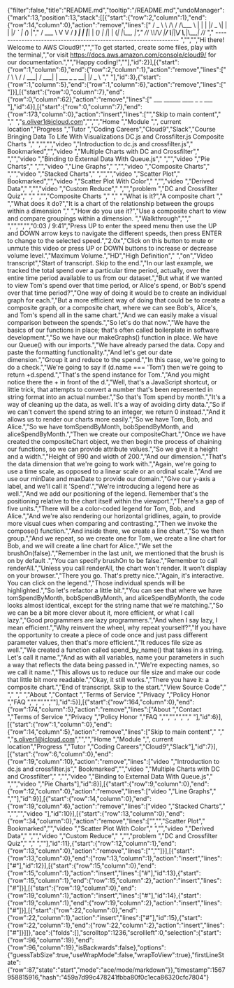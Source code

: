 {"filter":false,"title":"README.md","tooltip":"/README.md","undoManager":{"mark":13,"position":13,"stack":[[{"start":{"row":2,"column":1},"end":{"row":14,"column":0},"action":"remove","lines":["      / _ \\ \\ /\\ / /\\___ \\  | |   | |/ _ \\| | | |/ _` | (_) |","      / ___ \\ V  V /  ___) | | |___| | (_) | |_| | (_| |\\__, |","     /_/   \\_\\_/\\_/  |____/   \\____|_|\\___/ \\__,_|\\__,_|  /_/ "," ----------------------------------------------------------------- ","","","Hi there! Welcome to AWS Cloud9!","","To get started, create some files, play with the terminal,","or visit https://docs.aws.amazon.com/console/cloud9/ for our documentation.","","Happy coding!",""],"id":2}],[{"start":{"row":1,"column":6},"end":{"row":2,"column":1},"action":"remove","lines":["  / \\ \\      / / ___|   / ___| | ___  _   _  __| |/ _ \\ "," "],"id":3},{"start":{"row":1,"column":5},"end":{"row":1,"column":6},"action":"remove","lines":[" "]}],[{"start":{"row":0,"column":7},"end":{"row":0,"column":62},"action":"remove","lines":["  ___        ______     ____ _                 _  ___  "],"id":4}],[{"start":{"row":0,"column":7},"end":{"row":173,"column":0},"action":"insert","lines":["","Skip to main content"," "," ","s.oliver1@icloud.com","","","Home ","Module ",", current location","Progress ","Tutor ","Coding Careers","Cloud9","Slack","Course  Bringing Data To Life With Visualizations  DC.js and Crossfilter.js  Composite Charts "," ","","","video ","Introduction to dc.js and crossfilter.js"," Bookmarked","","video ","Multiple Charts with DC and Crossfilter"," ","","video ","Binding to External Data With Queue.js"," ","","video ","Pie Charts"," ","","video ","Line Graphs"," ","","video ","Composite Charts"," ","","video ","Stacked Charts"," ","","","video ","Scatter Plot"," Bookmarked","","video ","Scatter Plot With Color"," ","","video ","Derived Data"," ","","video ","Custom Reduce"," ","","problem ","DC and Crossfilter Quiz"," "," ","","Composite Charts "," "," ","What is it?","A composite chart "," ","What does it do?","It is a chart of the relationship between the groups within a dimension "," ","How do you use it?","Use a composite chart to view and compare groupings within a dimension. ","Walkthrough",""," ","","","","0:03 / 9:41","Press UP to enter the speed menu then use the UP and DOWN arrow keys to navigate the different speeds, then press ENTER to change to the selected speed.","2.0x","Click on this button to mute or unmute this video or press UP or DOWN buttons to increase or decrease volume level.","Maximum Volume.","HD","High Definition"," ","on","Video transcript","Start of transcript. Skip to the end.","In our last example, we tracked the total spend over a particular time period, actually, over the entire time period available to us from our dataset.","But what if we wanted to view Tom's spend over that time period, or Alice's spend, or Bob's spend over that time period?","One way of doing it would be to create an individual graph for each.","But a more efficient way of doing that could be to create a composite graph, or a composite chart, where we can see Bob's, Alice's, and Tom's spend all in the same chart.","And we can easily make a visual comparison between the spends.","So let's do that now.","We have the basics of our functions in place; that's often called boilerplate in software development.","So we have our makeGraphs() function in place. We have our Queue() with our imports.","We have already parsed the data. Copy and paste the formatting functionality.","And let's get our date dimension.","Group it and reduce to the spend.","In this case, we're going to do a check.","We're going to say if (d.name === 'Tom') then we're going to return +d.spend.","That's the spend instance for Tom.","And you might notice there the + in front of the d.","Well, that's a JavaScript shortcut, or little trick, that attempts to convert a number that's been represented in string format into an actual number.","So that's Tom spend by month.","It's a way of cleaning up the data, as well. It's a way of avoiding dirty data.","So if we can't convert the spend string to an integer, we return 0 instead.","And it allows us to render our charts more easily.","So we have Tom, Bob, and Alice.","So we have tomSpendByMonth, bobSpendByMonth, and aliceSpendByMonth.","Then we create our compositeChart.","Once we have created the compositeChart object, we then begin the process of chaining our functions, so we can provide attribute values.","So we give it a height and a width.","Height of 990 and width of 200.","And our dimension.","That's the data dimension that we're going to work with.","Again, we're going to use a time scale, as opposed to a linear scale or an ordinal scale.","And we use our minDate and maxDate to provide our domain.","Give our y-axis a label, and we'll call it 'Spend'.","We're introducing a legend here as well.","And we add our positioning of the legend. Remember that's the positioning relative to the chart itself within the viewport.","There's a gap of five units.","There will be a color-coded legend for Tom, Bob, and Alice.","And we're also rendering our horizontal gridlines, again, to provide more visual cues when comparing and contrasting.","Then we invoke the compose() function.","And inside there, we create a line chart.","So we then group.","And we repeat, so we create one for Tom, we create a line chart for Bob, and we will create a line chart for Alice.","We set the brushOn(false).","Remember in the last unit, we mentioned that the brush is on by default .","You can specify brushOn to be false.","Remember to call renderAll.","Unless you call renderAll, the chart won't render. It won't display on your browser.","There you go. That's pretty nice.","Again, it's interactive. You can click on the legend.","Those individual spends will be highlighted.","So let's refactor a little bit.","You can see that where we have tomSpendByMonth, bobSpendByMonth, and aliceSpendByMonth, the code looks almost identical, except for the string name that we're matching.","So we can be a bit more clever about it, more efficient, or what I call lazy.","Good programmers are lazy programmers.","And when I say lazy, I mean efficient.","Why reinvent the wheel, why repeat yourself?","If you have the opportunity to create a piece of code once and just pass different parameter values, then that's more efficient.","It reduces file size as well.","We created a function called spend_by_name() that takes in a string. Let's call it name.","And as with all variables, name your parameters in such a way that reflects the data being passed in.","We're expecting names, so we call it name.","This allows us to reduce our file size and make our code that little bit more readable.","Okay, it still works.","There you have it: a composite chart.","End of transcript. Skip to the start.","View Source Code"," "," "," ","About ","Contact ","Terms of Service ","Privacy ","Policy Honor ","FAQ ","","","",""],"id":5}],[{"start":{"row":164,"column":0},"end":{"row":174,"column":5},"action":"remove","lines":["About ","Contact ","Terms of Service ","Privacy ","Policy Honor ","FAQ ","","","","","     "],"id":6}],[{"start":{"row":1,"column":0},"end":{"row":14,"column":5},"action":"remove","lines":["Skip to main content"," "," ","s.oliver1@icloud.com","","","Home ","Module ",", current location","Progress ","Tutor ","Coding Careers","Cloud9","Slack"],"id":7}],[{"start":{"row":6,"column":0},"end":{"row":19,"column":10},"action":"remove","lines":["video ","Introduction to dc.js and crossfilter.js"," Bookmarked","","video ","Multiple Charts with DC and Crossfilter"," ","","video ","Binding to External Data With Queue.js"," ","","video ","Pie Charts"],"id":8}],[{"start":{"row":9,"column":0},"end":{"row":12,"column":0},"action":"remove","lines":["video ","Line Graphs"," ",""],"id":9}],[{"start":{"row":14,"column":0},"end":{"row":19,"column":6},"action":"remove","lines":["video ","Stacked Charts"," ","","","video "],"id":10}],[{"start":{"row":13,"column":0},"end":{"row":34,"column":0},"action":"remove","lines":["","","Scatter Plot"," Bookmarked","","video ","Scatter Plot With Color"," ","","video ","Derived Data"," ","","video ","Custom Reduce"," ","","problem ","DC and Crossfilter Quiz"," "," ",""],"id":11},{"start":{"row":12,"column":1},"end":{"row":13,"column":0},"action":"remove","lines":["",""]}],[{"start":{"row":13,"column":0},"end":{"row":13,"column":1},"action":"insert","lines":["#"],"id":12}],[{"start":{"row":15,"column":0},"end":{"row":15,"column":1},"action":"insert","lines":["#"],"id":13},{"start":{"row":15,"column":1},"end":{"row":15,"column":2},"action":"insert","lines":["#"]}],[{"start":{"row":19,"column":0},"end":{"row":19,"column":1},"action":"insert","lines":["#"],"id":14},{"start":{"row":19,"column":1},"end":{"row":19,"column":2},"action":"insert","lines":["#"]}],[{"start":{"row":22,"column":0},"end":{"row":22,"column":1},"action":"insert","lines":["#"],"id":15},{"start":{"row":22,"column":1},"end":{"row":22,"column":2},"action":"insert","lines":["#"]}]]},"ace":{"folds":[],"scrolltop":1236,"scrollleft":0,"selection":{"start":{"row":96,"column":19},"end":{"row":96,"column":19},"isBackwards":false},"options":{"guessTabSize":true,"useWrapMode":false,"wrapToView":true},"firstLineState":{"row":87,"state":"start","mode":"ace/mode/markdown"}},"timestamp":1567958815916,"hash":"459a7d99c478241fbba80f0c1eca86320cfc7804"}